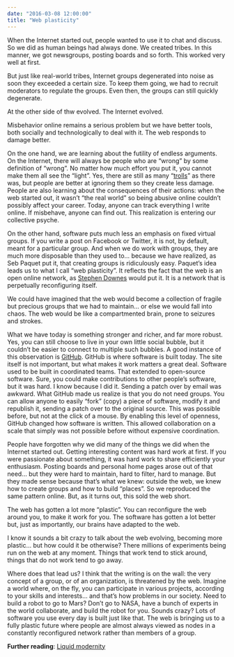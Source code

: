 ```yaml
---
date: "2016-03-08 12:00:00"
title: "Web plasticity"
---
```




When the Internet started out, people wanted to use it to chat and discuss. So we did as human beings had always done. We created tribes.
In this manner, we got newsgroups, posting boards and so forth. This worked very well at first.

But just like real-world tribes, Internet groups degenerated into noise as soon they exceeded a certain size. To keep them going, we had to recruit moderators to regulate the groups. Even then, the groups can still quickly degenerate.

At the other side of thw evolved. The Internet evolved.

Misbehavior online remains a serious problem but we have better tools, both socially and technologically to deal with it. The web responds to damage better.

On the one hand, we are learning about the futility of endless arguments. On the Internet, there will always be people who are &ldquo;wrong&rdquo; by some definition of &ldquo;wrong&rdquo;. No matter how much effort you put it, you cannot make them all see the &ldquo;light&rdquo;. Yes, there are still as many &ldquo;[trolls](https://en.wikipedia.org/wiki/Internet_troll)&rdquo; as there was, but people are better at ignoring them so they create less damage. People are also learning about the consequences of their actions: when the web started out, it wasn&rsquo;t &ldquo;the real world&rdquo; so being abusive online couldn&rsquo;t possibly affect your career. Today, anyone can track everything I write online. If misbehave, anyone can find out. This realization is entering our collective psyche.

On the other hand, software puts much less an emphasis on fixed virtual groups. If you write a post on Facebook or Twitter, it is not, by default, meant for a particular group. And when we do work with groups, they are much more disposable than they used to&hellip; because we have realized, as Seb Paquet put it, that creating groups is ridiculously easy.
Paquet&rsquo;s idea leads us to what I call &ldquo;web plasticity&rdquo;. It reflects the fact that the web is an open online network, as [Stephen Downes](https://en.wikipedia.org/wiki/Stephen_Downes) would put it. It is a network that is perpetually reconfiguring itself.

We could have imagined that the web would become a collection of fragile but precious groups that we had to maintain&hellip; or else we would fall into chaos. The web would be like a compartmented brain, prone to seizures and strokes.

What we have today is something stronger and richer, and far more robust. Yes, you can still choose to live in your own little social bubble, but it couldn&rsquo;t be easier to connect to multiple such bubbles.
A good instance of this observation is [GitHub](https://en.wikipedia.org/wiki/GitHub). GitHub is where software is built today. The site itself is not important, but what makes it work matters a great deal. Software used to be built in coordinated teams. That extended to open-source software. Sure, you could make contributions to other people&rsquo;s software, but it was hard. I know because I did it. Sending a patch over by email was awkward. What GitHub made us realize is that you do not need groups. You can allow anyone to easily &ldquo;fork&rdquo; (copy) a piece of software, modify it and republish it, sending a patch over to the original source. This was possible before, but not at the click of a mouse. By enabling this level of openness, GitHub changed how software is written. This allowed collaboration on a scale that simply was not possible before without expensive coordination.

People have forgotten why we did many of the things we did when the Internet started out. Getting interesting content was hard work at first. If you were passionate about something, it was hard work to share efficiently your enthusiasm. Posting boards and personal home pages arose out of that need&hellip; but they were hard to maintain, hard to filter, hard to manage. But they made sense because that&rsquo;s what we knew: outside the web, we knew how to create groups and how to build &ldquo;places&rdquo;. So we reproduced the same pattern online. But, as it turns out, this sold the web short.

The web has gotten a lot more &ldquo;plastic&rdquo;. You can reconfigure the web around you, to make it work for you. The software has gotten a lot better but, just as importantly, our brains have adapted to the web.

I know it sounds a bit crazy to talk about the web evolving, becoming more plastic&hellip; but how could it be otherwise? There millions of experiments being run on the web at any moment. Things that work tend to stick around, things that do not work tend to go away.

Where does that lead us? I think that the writing is on the wall: the very concept of a group, or of an organization, is threatened by the web. Imagine a world where, on the fly, you can participate in various projects, according to your skills and interests&hellip; and that&rsquo;s how problems in our society. Need to build a robot to go to Mars? Don&rsquo;t go to NASA, have a bunch of experts in the world collaborate, and build the robot for you.
Sounds crazy? Lots of software you use every day is built just like that.
The web is bringing us to a fully plastic future where people are almost always viewed as nodes in a constantly reconfigured network rather than members of a group.

__Further reading__: [Liquid modernity](https://en.wikipedia.org/wiki/Late_modernity#Liquid_modernity)


